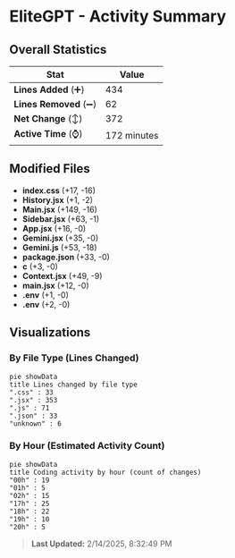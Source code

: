 # EliteGPT - Activity Summary 

## Overall Statistics

| Stat                   | Value                                                             |
| ---------------------- | ----------------------------------------------------------------- |
| **Lines Added** (➕)   | 434                                          |
| **Lines Removed** (➖) | 62                                        |
| **Net Change** (↕)    | 372                |
| **Active Time** (⌚)   | 172 minutes |


## Modified Files
- **index.css** (+17, -16)
- **History.jsx** (+1, -2)
- **Main.jsx** (+149, -16)
- **Sidebar.jsx** (+63, -1)
- **App.jsx** (+16, -0)
- **Gemini.jsx** (+35, -0)
- **Gemini.js** (+53, -18)
- **package.json** (+33, -0)
- **c** (+3, -0)
- **Context.jsx** (+49, -9)
- **main.jsx** (+12, -0)
- **.env** (+1, -0)
- **.env** (+2, -0)

## Visualizations

### By File Type (Lines Changed)

```mermaid
pie showData
title Lines changed by file type
".css" : 33
".jsx" : 353
".js" : 71
".json" : 33
"unknown" : 6
```

### By Hour (Estimated Activity Count)

```mermaid
pie showData
title Coding activity by hour (count of changes)
"00h" : 19
"01h" : 5
"02h" : 15
"17h" : 25
"18h" : 22
"19h" : 10
"20h" : 5
```


> **Last Updated:** 2/14/2025, 8:32:49 PM
